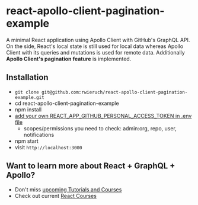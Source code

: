 # react-apollo-client-pagination-example

A minimal React application using Apollo Client with GitHub's GraphQL API. On the side, React's local state is still used for local data whereas Apollo Client with its queries and mutations is used for remote data. Additionally **Apollo Client's pagination feature** is implemented.

## Installation

* `git clone git@github.com:rwieruch/react-apollo-client-pagination-example.git`
* cd react-apollo-client-pagination-example
* npm install
* [add your own REACT_APP_GITHUB_PERSONAL_ACCESS_TOKEN in .env file](https://help.github.com/articles/creating-a-personal-access-token-for-the-command-line/)
  * scopes/permissions you need to check: admin:org, repo, user, notifications
* npm start
* visit `http://localhost:3000`

## Want to learn more about React + GraphQL + Apollo?

* Don't miss [upcoming Tutorials and Courses](https://www.getrevue.co/profile/rwieruch)
* Check out current [React Courses](https://roadtoreact.com)

